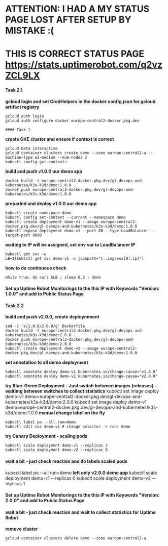 # ATTENTION: I HAD A MY STATUS PAGE LOST AFTER SETUP BY MISTAKE :(
# THIS IS CORRECT STATUS PAGE https://stats.uptimerobot.com/q2vzZCL9LX


#### Task 2.1
**gcloud login and set CredHelpers in the docker config.json for gcloud artifact registry**
```
gcloud auth login
gcloud auth configure-docker europe-central2-docker.pkg.dev

#### Task 1
```
**create GKE cluster and ensure if context is correct**
```
gcloud beta interactive
gcloud container clusters create demo --zone europe-central2-a --machine-type e2-medium --num-nodes 2
kubectl config get-contexts
```
**build and push v1.0.0 our demo app**
```
docker build -t europe-central2-docker.pkg.dev/gl-devops-and-kubernetes/k3s-k3d/demo:1.0.0 .
docker push europe-central2-docker.pkg.dev/gl-devops-and-kubernetes/k3s-k3d/demo:1.0.0
```
**preparind and deploy v1.0.0 our demo app**
```
kubectl create namespace demo
kubectl config set-context --current --namespace demo
kubectl create deployment demo-v1 --image europe-central2-docker.pkg.dev/gl-devops-and-kubernetes/k3s-k3d/demo:1.0.0
kubectl expose deployment demo-v1 --port 80 --type LoadBalancer --target-port 8080
```
**waiting to IP will be assigned, set env var to LoadBalancer IP**
```
kubectl get svc -w
LB=$(kubectl get svc demo-v1 -o jsonpath="{..ingress[0].ip}")
```
**how to do continuous check**
```
while true; do curl $LB ; sleep 0.3 ; done
```
#### Set up Uptime Robot Monitorings to the this IP with Keywords "Version: 1.0.0" and add to Public Status Page
#### Task 2.2
**build and push v2.0.0, create deploymment**
```
sed -i 's/1.0.0/2.0.0/g' Dockerfile
docker build -t europe-central2-docker.pkg.dev/gl-devops-and-kubernetes/k3s-k3d/demo:2.0.0 .
docker push europe-central2-docker.pkg.dev/gl-devops-and-kubernetes/k3s-k3d/demo:2.0.0
kubectl create deployment demo-v2 --image europe-central2-docker.pkg.dev/gl-devops-and-kubernetes/k3s-k3d/demo:2.0.0
```
**set annotation to all demo deployment**
```
kubectl annotate deploy demo-v1 kubernetes.io/change-cause="v1.0.0"
kubectl annotate deploy demo-v2 kubernetes.io/change-cause="v2.0.0"
```
**try Blue-Green Deployment - Just switch between images (releases) - waitimg between switches to collect statistics**
kubectl set image deploy demo-v1 demo=europe-central2-docker.pkg.dev/gl-devops-and-kubernetes/k3s-k3d/demo:2.0.0
kubectl set image deploy demo-v1 demo=europe-central2-docker.pkg.dev/gl-devops-and-kubernetes/k3s-k3d/demo:1.0.0
**manual change label on the fly**
```
kubectl label po --all run=demo
kubectl edit svc demo-v1 # change selector -> run: demo
```
**try Canary Deployment - scaling pods**
```
kubectl scale deployment demo-v1 --replicas 3
kubectl scale deployment demo-v2 --replicas 9
```
#### wait a bit - just check reaction and do labels scaled pods
kubectl label po --all run=demo
**left only v2.0.0 demo app**
kubectl scale deployment demo-v1 --replicas 0
kubectl scale deployment demo-v2 --replicas 1
#### Set up Uptime Robot Monitorings to the this IP with Keywords "Version: 2.0.0" and add to Public Status Page
#### wait a bit - just check reaction and wait to collect statistics for Uptime Robot
**remove cluster**  
```
gcloud container clusters delete demo --zone europe-central2-a
```

